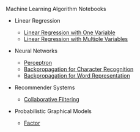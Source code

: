 Machine Learning Algorithm Notebooks

* Linear Regression
  * [Linear Regression with One Variable](http://nbviewer.ipython.org/github/ekaakurniawan/iPyMacLern/blob/master/ML-W1/Linear%20Regression%20With%20One%20Variable.ipynb)
  * [Linear Regression with Multiple Variables](http://nbviewer.ipython.org/github/ekaakurniawan/iPyMacLern/blob/master/ML-W2/Linear%20Regression%20With%20Multiple%20Variables.ipynb)

* Neural Networks
  * [Perceptron](http://nbviewer.ipython.org/github/ekaakurniawan/iPyMacLern/blob/master/NNfML-W3/Perceptron.ipynb)
  * [Backpropagation for Character Recognition](http://nbviewer.ipython.org/github/ekaakurniawan/iPyMacLern/blob/master/ML-W4_5/Backpropagation.ipynb)
  * [Backpropagation for Word Representation](http://nbviewer.ipython.org/github/ekaakurniawan/iPyMacLern/blob/master/NNfML-W5/Backpropagation.ipynb)

* Recommender Systems
  * [Collaborative Filtering](http://nbviewer.ipython.org/github/ekaakurniawan/iPyMacLern/blob/master/ML-W9/Collaborative%20Filtering.ipynb)

* Probabilistic Graphical Models
  * [Factor](http://nbviewer.ipython.org/github/ekaakurniawan/iPyMacLern/blob/master/PGM-W1/Factor.ipynb)
